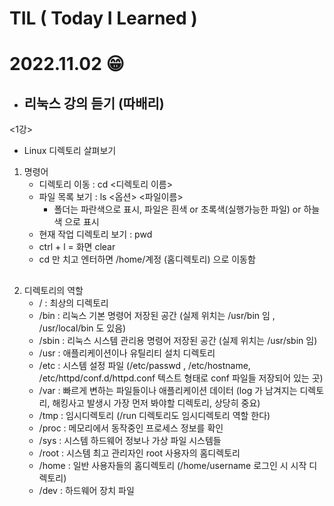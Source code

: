# TIL ( Today I Learned )

# **2022.11.02 😁** 

- ## 리눅스 강의 듣기 (따배리)
<1강>
- Linux 디렉토리 살펴보기 



1. 명령어
    - 디렉토리 이동 : cd <디렉토리 이름>
    - 파일 목록 보기 : ls <옵션> <파일이름>
        - 폴더는 파란색으로 표시, 파일은 흰색 or 초록색(실행가능한 파일) or 하늘색 으로 표시 
    - 현재 작업 디렉토리 보기 : pwd 
    - ctrl + l  = 화면 clear 
    - cd 만 치고 엔터하면 /home/계정 (홈디렉토리) 으로 이동함 

##

2. 디렉토리의 역할 
    - / : 최상의 디렉토리
    - /bin : 리눅스 기본 명령어 저장된 공간 (실제 위치는 /usr/bin 임 , /usr/local/bin 도 있음)
    - /sbin : 리눅스 시스템 관리용 명령어 저장된 공간 (실제 위치는 /usr/sbin 임)
    - /usr : 애플리케이션이나 유틸리티 설치 디렉토리 
    - /etc : 시스템 설정 파일 (/etc/passwd , /etc/hostname, /etc/httpd/conf.d/httpd.conf 텍스트 형태로 conf 파일들 저장되어 있는 곳) 
    - /var : 빠르게 변하는 파일들이나 애플리케이션 데이터 (log 가 남겨지는 디렉토리, 해킹사고 발생시 가장 먼저 봐야할 디렉토리, 상당히 중요)
    - /tmp : 임시디렉토리 (/run 디렉토리도 임시디렉토리 역할 한다)
    - /proc : 메모리에서 동작중인 프로세스 정보를 확인 
    - /sys : 시스템 하드웨어 정보나 가상 파일 시스템들 
    - /root : 시스템 최고 관리자인 root 사용자의 홈디렉토리 
    - /home : 일반 사용자들의 홈디렉토리 (/home/username 로그인 시 시작 디렉토리)
    - /dev : 하드웨어 장치 파일 
